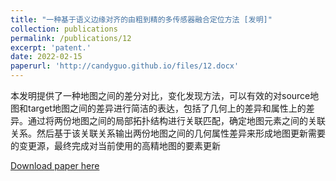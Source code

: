 ```yaml
---
title: "一种基于语义边缘对齐的由粗到精的多传感器融合定位方法 [发明]"
collection: publications
permalink: /publications/12
excerpt: 'patent.'
date: 2022-02-15
paperurl: 'http://candyguo.github.io/files/12.docx'
---
```

本发明提供了一种地图之间的差分对比，变化发现方法，可以有效的对source地图和target地图之间的差异进行简洁的表达，包括了几何上的差异和属性上的差异。通过将两份地图之间的局部拓扑结构进行关联匹配，确定地图元素之间的关联关系。然后基于该关联关系输出两份地图之间的几何属性差异来形成地图更新需要的变更源，最终完成对当前使用的高精地图的要素更新

[Download paper here](https://patents.qizhidao.com/search/detail/eb707b3a4cda7cba4e98c5907721fe5e?orderColumn=undefined&orderType=undefined&filter=&tab=0&from=advance&businessSource=%E6%9F%A5%E4%B8%93%E5%88%A9-%E6%90%9C%E7%B4%A2%E7%BB%93%E6%9E%9C%E5%88%97%E8%A1%A8-%E6%90%9C%E7%B4%A2%E6%9B%B4%E5%A4%9A&statement=AN%3A%22CN202211373276.5%22&patentName=%E5%9C%B0%E5%9B%BE%E6%9B%B4%E6%96%B0%E6%96%B9%E6%B3%95%E3%80%81%E8%AE%A1%E7%AE%97%E6%9C%BA%E8%AE%BE%E5%A4%87%E5%8F%8A%E8%AE%A1%E7%AE%97%E6%9C%BA%E5%8F%AF%E8%AF%BB%E5%AD%98%E5%82%A8%E4%BB%8B%E8%B4%A8&rightSidebar=false&imageSessionKey=&simpleMode=1&sortType=0)